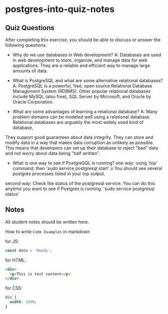 # postgres-into-quiz-notes

## Quiz Questions

After completing this exercise, you should be able to discuss or answer the following questions:

- Why do we use databases in Web development?
  A: Databases are used in web development to store, organize, and manage data for web applications. They are a reliable and efficient way to manage large amounts of data.

- What is PostgreSQL and what are some alternative relational databases?
  A: PostgreSQL is a powerful, free, open source Relational Database Management System (RDBMS). Other popular relational databases include MySQL (also free), SQL Server by Microsoft, and Oracle by Oracle Corporation.

- What are some advantages of learning a relational database?
  A: Many problem domains can be modeled well using a relational database. Relational databases are arguably the most widely used kind of database,

They support good guarantees about data integrity. They can store and modify data in a way that makes data corruption as unlikely as possible. This means that developers can set up their database to reject "bad" data and not worry about data being "half written".

- What is one way to see if PostgreSQL is running?
  one way: using 'top' command, then 'sudo service postgresql start'
  o You should see several postgres processes listed in your top output.

second way: Check the status of the postgresql service. You can do this anytime you want to see if Postgres is running.
'sudo service postgresql status'

## Notes

All student notes should be written here.

How to write `Code Examples` in markdown

for JS:

```javascript
const data = 'Howdy';
```

for HTML:

```html
<div>
  <p>This is text content</p>
</div>
```

for CSS:

```css
div {
  width: 100%;
}
```
